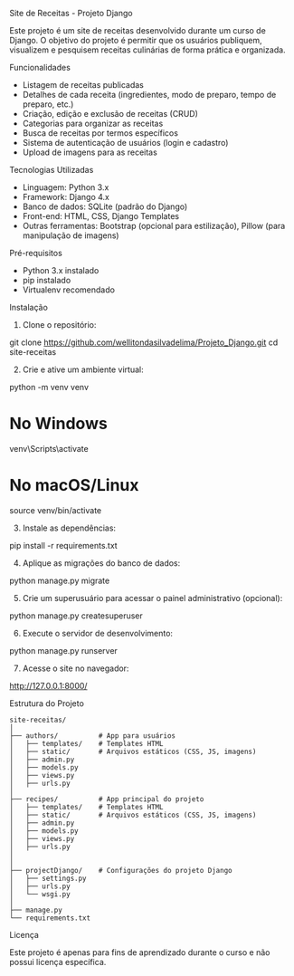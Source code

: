 Site de Receitas - Projeto Django

Este projeto é um site de receitas desenvolvido durante um curso de Django. O objetivo do projeto é permitir que os usuários publiquem, visualizem e pesquisem receitas culinárias de forma prática e organizada.

Funcionalidades

- Listagem de receitas publicadas
- Detalhes de cada receita (ingredientes, modo de preparo, tempo de preparo, etc.)
- Criação, edição e exclusão de receitas (CRUD)
- Categorias para organizar as receitas
- Busca de receitas por termos específicos
- Sistema de autenticação de usuários (login e cadastro)
- Upload de imagens para as receitas

Tecnologias Utilizadas

- Linguagem: Python 3.x
- Framework: Django 4.x
- Banco de dados: SQLite (padrão do Django)
- Front-end: HTML, CSS, Django Templates
- Outras ferramentas: Bootstrap (opcional para estilização), Pillow (para manipulação de imagens)

Pré-requisitos

- Python 3.x instalado
- pip instalado
- Virtualenv recomendado

Instalação

1. Clone o repositório:

git clone https://github.com/wellitondasilvadelima/Projeto_Django.git
cd site-receitas

2. Crie e ative um ambiente virtual:

python -m venv venv
# No Windows
venv\Scripts\activate
# No macOS/Linux
source venv/bin/activate

3. Instale as dependências:

pip install -r requirements.txt

4. Aplique as migrações do banco de dados:

python manage.py migrate

5. Crie um superusuário para acessar o painel administrativo (opcional):

python manage.py createsuperuser

6. Execute o servidor de desenvolvimento:

python manage.py runserver

7. Acesse o site no navegador:

http://127.0.0.1:8000/

Estrutura do Projeto
```
site-receitas/
│
├── authors/          # App para usuários
│   ├── templates/    # Templates HTML
│   ├── static/       # Arquivos estáticos (CSS, JS, imagens)
│   ├── admin.py
│   ├── models.py
│   ├── views.py
│   ├── urls.py
│   
├── recipes/          # App principal do projeto
│   ├── templates/    # Templates HTML
│   ├── static/       # Arquivos estáticos (CSS, JS, imagens)
│   ├── admin.py
│   ├── models.py
│   ├── views.py
│   ├── urls.py
│   
│
├── projectDjango/    # Configurações do projeto Django
│   ├── settings.py
│   ├── urls.py
│   └── wsgi.py
│
├── manage.py
└── requirements.txt
```

Licença

Este projeto é apenas para fins de aprendizado durante o curso e não possui licença específica.
